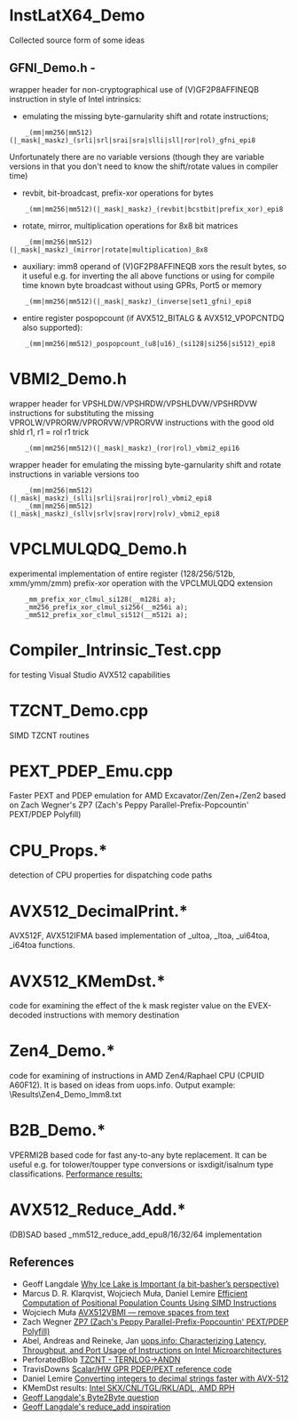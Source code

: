 # InstLatX64_Demo

Collected source form of some ideas 

## GFNI_Demo.h - 
wrapper header for non-cryptographical use of (V)GF2P8AFFINEQB instruction in style of Intel intrinsics:
* emulating the missing byte-garnularity shift and rotate instructions;
```    
    _(mm|mm256|mm512)(|_mask|_maskz)_(srli|srl|srai|sra|slli|sll|ror|rol)_gfni_epi8
```
Unfortunately there are no variable versions (though they are variable versions in that you don't need to know the shift/rotate values in compiler time)

* revbit, bit-broadcast, prefix-xor operations for bytes
```    
    _(mm|mm256|mm512)(|_mask|_maskz)_(revbit|bcstbit|prefix_xor)_epi8
```    

* rotate, mirror, multiplication operations for 8x8 bit matrices
```    
    _(mm|mm256|mm512)(|_mask|_maskz)_(mirror|rotate|multiplication)_8x8
```    

* auxiliary: imm8 operand of (V)GF2P8AFFINEQB xors the result bytes, so it useful e.g. for inverting the all above functions or using for compile time known byte broadcast without using GPRs, Port5 or memory 
```    
    _(mm|mm256|mm512)(|_mask|_maskz)_(inverse|set1_gfni)_epi8
```    

* entire register pospopcount (if AVX512_BITALG & AVX512_VPOPCNTDQ also supported):
```    
    _(mm|mm256|mm512)_pospopcount_(u8|u16)_(si128|si256|si512)_epi8
```    

# VBMI2_Demo.h 
wrapper header for VPSHLDW/VPSHRDW/VPSHLDVW/VPSHRDVW instructions for substituting the missing VPROLW/VPRORW/VPRORVW/VPRORVW instructions with the good old shld r1, r1 = rol r1 trick
```    
    _(mm|mm256|mm512)(|_mask|_maskz)_(ror|rol)_vbmi2_epi16
```    
wrapper header for emulating the missing byte-garnularity shift and rotate instructions in variable versions too
```    
    _(mm|mm256|mm512)(|_mask|_maskz)_(slli|srli|srai|ror|rol)_vbmi2_epi8
    _(mm|mm256|mm512)(|_mask|_maskz)_(sllv|srlv|srav|rorv|rolv)_vbmi2_epi8
```    

# VPCLMULQDQ_Demo.h  
experimental implementation of entire register (128/256/512b, xmm/ymm/zmm) prefix-xor operation with the VPCLMULQDQ extension
```    
    _mm_prefix_xor_clmul_si128(__m128i a);
    _mm256_prefix_xor_clmul_si256(__m256i a);
    _mm512_prefix_xor_clmul_si512(__m512i a);
```    

# Compiler_Intrinsic_Test.cpp  
for testing Visual Studio AVX512 capabilities
# TZCNT_Demo.cpp  
SIMD TZCNT routines
# PEXT_PDEP_Emu.cpp  
Faster PEXT and PDEP emulation for AMD Excavator/Zen/Zen+/Zen2 based on Zach Wegner's ZP7 (Zach's Peppy Parallel-Prefix-Popcountin' PEXT/PDEP Polyfill)
# CPU_Props.* 
detection of CPU properties for dispatching code paths
# AVX512_DecimalPrint.* 
AVX512F, AVX512IFMA based implementation of _ultoa, _ltoa, _ui64toa, _i64toa functions.
# AVX512_KMemDst.* 
code for examining the effect of the k mask register value on the EVEX-decoded instructions with memory destination
# Zen4_Demo.* 
code for examining of instructions in AMD Zen4/Raphael CPU (CPUID A60F12). It is based on ideas from uops.info. Output example: \Results\Zen4_Demo_Imm8.txt
# B2B_Demo.* 
VPERMI2B based code for fast any-to-any byte replacement. It can be useful e.g. for tolower/toupper type conversions or isxdigit/isalnum type classifications. 
[Performance results:](https://gist.github.com/InstLatx64/a5c60b714ef04ebe77f0b63639b36fd0)
# AVX512_Reduce_Add.* 
(DB)SAD based _mm512_reduce_add_epu8/16/32/64 implementation

## References
*  Geoff Langdale [Why Ice Lake is Important (a bit-basher’s perspective)](https://branchfree.org/2019/05/29/why-ice-lake-is-important-a-bit-bashers-perspective/)
*  Marcus D. R. Klarqvist, Wojciech Muła, Daniel Lemire [Efficient Computation of Positional Population Counts Using SIMD Instructions](https://arxiv.org/abs/1911.02696)
*  Wojciech Muła [AVX512VBMI — remove spaces from text](http://0x80.pl/articles/avx512-galois-field-for-bit-shuffling.html)
*  Zach Wegner [ZP7 (Zach's Peppy Parallel-Prefix-Popcountin' PEXT/PDEP Polyfill)](https://github.com/zwegner/zp7)
*  Abel, Andreas and Reineke, Jan [uops.info: Characterizing Latency, Throughput, and Port Usage of Instructions on Intel Microarchitectures](https://arxiv.org/pdf/1810.04610.pdf)
*  PerforatedBlob [TZCNT - TERNLOG->ANDN](https://twitter.com/PerforatedBlob/status/1418421045447454724)
*  TravisDowns [Scalar/HW GPR PDEP/PEXT reference code](https://twitter.com/trav_downs/status/1418616866080116742)
*  Daniel Lemire [Converting integers to decimal strings faster with AVX-512](https://lemire.me/blog/2022/03/28/converting-integers-to-decimal-strings-faster-with-avx-512/)
*  KMemDst results: [Intel SKX/CNL/TGL/RKL/ADL, AMD RPH](https://gist.github.com/InstLatx64/c7efbc71706561706888d7aa0548c4c5)
*  [Geoff Langdale's Byte2Byte question](https://twitter.com/geofflangdale/status/1406084804613861379)
*  [Geoff Langdale's reduce_add inspiration](https://twitter.com/geofflangdale/status/1609575574946865154)
